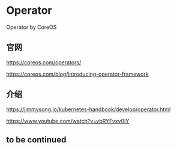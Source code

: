 # Operator
Operator by CoreOS



##  官网

https://coreos.com/operators/  

https://coreos.com/blog/introducing-operator-framework    



## 介绍

https://jimmysong.io/kubernetes-handbook/develop/operator.html    


https://www.youtube.com/watch?v=vbRYFvxv0IY    



## to be continued



